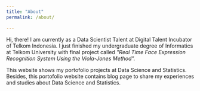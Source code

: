 ```yaml
---
title: "About"
permalink: /about/

---
```


Hi, there! I am currently as a Data Scientist Talent at Digital Talent Incubator of Telkom Indonesia. I just finished my undergraduate degree of Informatics at Telkom University with final project called *"Real Time Face Expression Recognition System Using the Viola-Jones Method".*

This website shows my portofolio projects at Data Science and Statistics. Besides, this portofolio website contains blog page to share my experiences and studies about Data Science and Statistics.
